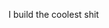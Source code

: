 I build the coolest shit

<!---
viccyrod/viccyrod is a ✨ special ✨ repository because its `README.md` (this file) appears on your GitHub profile.
You can click the Preview link to take a look at your changes.
--->
